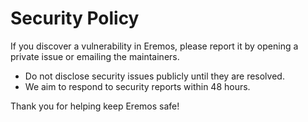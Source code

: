 # Security Policy

If you discover a vulnerability in Eremos, please report it by opening a private issue or emailing the maintainers.

- Do not disclose security issues publicly until they are resolved.
- We aim to respond to security reports within 48 hours.

Thank you for helping keep Eremos safe!
